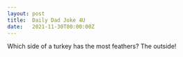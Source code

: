 ```yaml
---
layout: post
title:  Daily Dad Joke 4U
date:   2021-11-30T00:00:00Z
---
```

Which side of a turkey has the most feathers? The outside!
